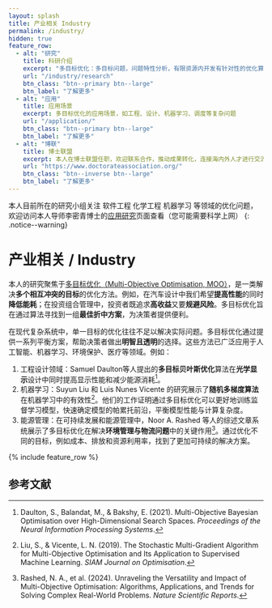 ```yaml
---
layout: splash
title: 产业相关 Industry
permalink: /industry/
hidden: true
feature_row:
  - alt: "研究"
    title: 科研介绍
    excerpt: "多目标优化：多目标问题，问题特性分析，有限资源内开发有针对性的优化算法"
    url: "/industry/research"
    btn_class: "btn--primary btn--large"
    btn_label: "了解更多"
  - alt: "应用"
    title: 应用场景
    excerpt: 多目标优化的应用场景，如工程、设计、机器学习、调度等复杂问题
    url: "/application/"
    btn_class: "btn--primary btn--large"
    btn_label: "了解更多"
  - alt: "博联"
    title: 博士联盟
    excerpt: 本人在博士联盟任职，欢迎联系合作，推动成果转化，连接海内外人才进行交流 
    url: "https://www.doctorateassociation.org/"
    btn_class: "btn--inverse btn--large"
    btn_label: "了解更多"
---
```


本人目前所在的研究小组关注 软件工程 化学工程 机器学习 等领域的优化问题，欢迎访问本人导师李密青博士的[应用研究](https://sites.google.com/view/miqing-li/applied-research)页面查看（您可能需要科学上网）
{: .notice--warning}

# 产业相关 / Industry

本人的研究聚焦于[多目标优化（Multi-Objective Optimisation, MOO）](/MOO/)，是一类解决**多个相互冲突的目标**的优化方法。例如，在汽车设计中我们希望**提高性能**的同时**降低能耗**；在投资组合管理中，投资者既追求**高收益**又要**规避风险**。多目标优化旨在通过算法寻找到一组**最佳折中方案**，为决策者提供便利。  


在现代复杂系统中，单一目标的优化往往不足以解决实际问题。多目标优化通过提供一系列平衡方案，帮助决策者做出**明智且透明**的选择。这些方法已广泛应用于人工智能、机器学习、环境保护、医疗等领域。例如：
1. 工程设计领域：Samuel Daulton等人提出的**多目标贝叶斯优化**算法在**光学显示**设计中同时提高显示性能和减少能源消耗[^1]。  
2. 机器学习：Suyun Liu 和 Luis Nunes Vicente 的研究展示了**随机多梯度算法**在机器学习中的有效性[^2]。他们的工作证明通过多目标优化可以更好地训练监督学习模型，快速确定模型的帕累托前沿，平衡模型性能与计算复杂度。  
3. 能源管理：在可持续发展和能源管理中，Noor A. Rashed 等人的综述文章系统展示了多目标优化在解决**环境管理与物流问题**中的关键作用[^3]。通过优化不同的目标，例如成本、排放和资源利用率，找到了更加可持续的解决方案。  


{% include feature_row %}

## 参考文献  

[^1]: Daulton, S., Balandat, M., & Bakshy, E. (2021). Multi-Objective Bayesian Optimisation over High-Dimensional Search Spaces. *Proceedings of the Neural Information Processing Systems*.  

[^2]: Liu, S., & Vicente, L. N. (2019). The Stochastic Multi-Gradient Algorithm for Multi-Objective Optimisation and Its Application to Supervised Machine Learning. *SIAM Journal on Optimisation*.  

[^3]: Rashed, N. A., et al. (2024). Unraveling the Versatility and Impact of Multi-Objective Optimisation: Algorithms, Applications, and Trends for Solving Complex Real-World Problems. *Nature Scientific Reports*.  
